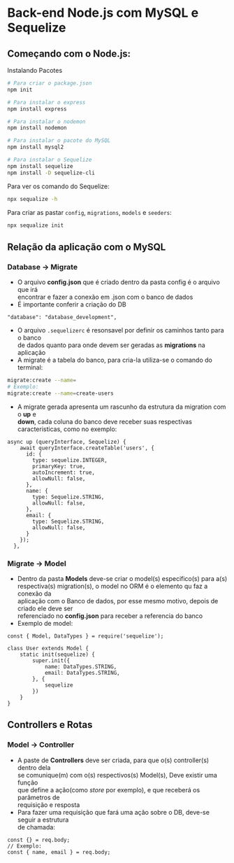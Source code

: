 # Back-end Node.js com MySQL e Sequelize

## Começando com o Node.js:
Instalando Pacotes
```bash
# Para criar o package.json
npm init

# Para instalar o express
npm install express

# Para instalar o nodemon
npm install nodemon

# Para instalar o pacote do MySQL
npm install mysql2

# Para instalar o Sequelize
npm install sequelize
npm install -D sequelize-cli
```

Para ver os comando do Sequelize:
```bash
npx sequalize -h
```

Para criar as pastar `config`, `migrations`, `models` e `seeders`:
```bash
npx sequalize init
```

## Relação da aplicação com o MySQL

### Database -> Migrate

- O arquivo **config.json** que é criado dentro da pasta config é o arquivo que irá <br> encontrar e fazer a conexão em .json com o banco de dados
- É importante conferir a criação do DB
```JS
"database": "database_development",
```
- O arquivo `.sequelizerc` é resonsavel por definir os caminhos tanto para o banco <br> de dados quanto para onde devem ser geradas as **migrations** na aplicação
- A migrate é a tabela do banco, para cria-la utiliza-se o comando do terminal: 
```bash
migrate:create --name=
# Exemplo:
migrate:create --name=create-users
```
- A migrate gerada apresenta um rascunho da estrutura da migration com o **up** e <br> **down**, cada coluna do banco deve receber suas respectivas caracteristicas, como no exemplo:
```JS
async up (queryInterface, Sequelize) {
    await queryInterface.createTable('users', {
      id: {
        type: sequelize.INTEGER,
        primaryKey: true,
        autoIncrement: true,
        allowNull: false,
      },
      name: {
        type: Sequelize.STRING,
        allowNull: false,
      },
      email: {
        type: Sequelize.STRING,
        allowNull: false,
      }
    });
  },
```

### Migrate -> Model

- Dentro da pasta **Models** deve-se criar o model(s) especifico(s) para a(s) <br> respectiva(s) migration(s), o model no ORM é o elemento qu faz a conexão da <br> aplicação com o Banco de dados, por esse mesmo motivo, depois de criado ele deve ser <br> referenciado no **config.json** para receber a referencia do banco
- Exemplo de model:
```JS
const { Model, DataTypes } = require('sequelize');

class User extends Model {
    static init(sequelize) {
        super.init({
            name: DataTypes.STRING,
            email: DataTypes.STRING,
        }, {
            sequelize
        })
    }
}
```

## Controllers e Rotas

### Model -> Controller

- A paste de **Controllers** deve ser criada, para que o(s) controller(s) dentro dela <br> se comunique(m) com o(s) respectivos(s) Model(s), Deve existir uma função <br> que define a ação(como *store* por exemplo), e que receberá os parâmetros de <br> requisição e resposta
- Para fazer uma requisição que fará uma ação sobre o DB, deve-se seguir a estrutura <br> de chamada:
```JS
const {} = req.body;
// Exemplo:
const { name, email } = req.body;
```
